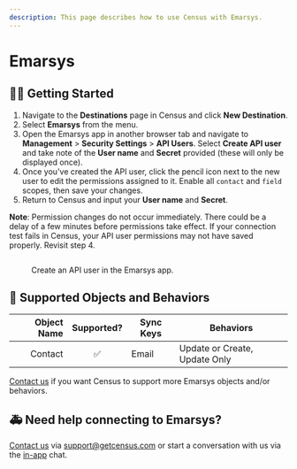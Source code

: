 ```yaml
---
description: This page describes how to use Census with Emarsys.
---
```


# Emarsys

## 🏃‍♀️ Getting Started

1. Navigate to the **Destinations** page in Census and click **New Destination**.
2. Select **Emarsys** from the menu.
3. Open the Emarsys app in another browser tab and navigate to **Management** > **Security Settings** > **API Users**. Select **Create API user** and take note of the **User name** and **Secret** provided (these will only be displayed once).
4. Once you've created the API user, click the pencil icon next to the new user to edit the permissions assigned to it. Enable all `contact` and `field` scopes, then save your changes.
5. Return to Census and input your **User name** and **Secret**.

**Note**: Permission changes do not occur immediately. There could be a delay of a few minutes before permissions take effect. If your connection test fails in Census, your API user permissions may not have saved properly. Revisit step 4.

<figure><img src="../.gitbook/assets/emarsys.png" alt=""><figcaption><p>Create an API user in the Emarsys app.</p></figcaption></figure>

## 🔀 Supported Objects and Behaviors

| **Object Name** | **Supported?** | **Sync Keys**  | **Behaviors** |
| --------------: | :------------: | ---------------- | --------------|
| Contact | ✅ | Email | Update or Create, Update Only |

[Contact us](mailto:support@getcensus.com) if you want Census to support more Emarsys objects and/or behaviors.

## 🚑 Need help connecting to Emarsys?

[Contact us](mailto:support@getcensus.com) via support@getcensus.com or start a conversation with us via the [in-app](https://app.getcensus.com) chat.
